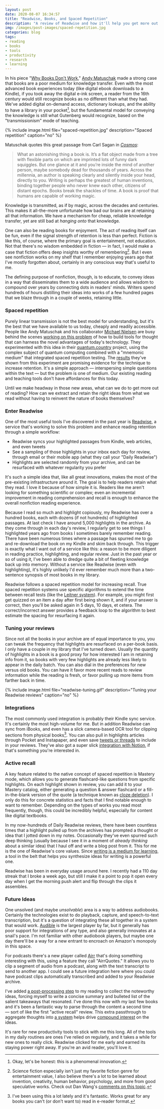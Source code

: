 ```yaml
---
layout: post
date: 2020-08-07 16:34:57
title: "Readwise, Books, and Spaced Repetition"
description: "A review of Readwise and how it'll help you get more out of the books you read."
img: /images/post-images/spaced-repetition.jpg
categories: blog
tags:
- reading
- books
- tools
- productivity
- research
- learning
---
```


In his piece "[Why Books Don't Work](https://andymatuschak.org/books/ "Why Books Don't Work")," [Andy Matuschak](https://twitter.com/andy_matuschak "Andy Matuschak on Twitter") made a strong case that books are a poor medium for knowledge transfer. Even with the most advanced book experiences today (like digital ebook downloads to a Kindle), if you took away the digital e-ink screen, a reader from the 16th century would still recognize books as no different than what they had. We've added digital on-demand access, dictionary lookups, and the ability to have a library in your pocket[^pocketlibrary], but the fundamental model for conveying the knowledge is still what Gutenberg would recognize, based on the "transmissionism" mode of teaching.

{% include image.html file="spaced-repetition.jpg" description="Spaced repetition" caption="no" %}

Matuschak quotes this great passage from Carl Sagan in _[Cosmos](/books/sagan-cosmos/ "Carl Sagan's Cosmos")_:

> What an astonishing thing a book is. It’s a flat object made from a tree with flexible parts on which are imprinted lots of funny dark squiggles. But one glance at it and you’re inside the mind of another person, maybe somebody dead for thousands of years. Across the millennia, an author is speaking clearly and silently inside your head, directly to you. Writing is perhaps the greatest of human inventions, binding together people who never knew each other, citizens of distant epochs. Books break the shackles of time. A book is proof that humans are capable of working magic.

Knowledge is transmitted, as if by magic, across the decades and centuries. This makes it all-the-more unfortunate how bad our brains are at retaining all that information. We have a mechanism for cheap, reliable knowledge transfer, yet are still bad at _hanging onto_ that knowledge.

One can also be reading books for enjoyment. The act of reading itself can be fun, even if the signal strength of retention is less than perfect. Fiction is like this, of course, where the primary goal is entertainment, not education. Not that there's no wisdom embedded in fiction — in fact, I would make a case that fiction offers deep insights worthy of remembering[^scifi]. But I even see nonfiction works on my shelf that I remember enjoying years ago that I've mostly forgotten about, certainly in any conscious way that's useful to me.

The defining purpose of nonfiction, though, is to educate, to convey ideas in a way that disseminates them to a wide audience and allows wisdom to compound over years by connecting dots in readers' minds. Writers spend hundreds of hours distilling their ideas into works of a few hundred pages that we blaze through in a couple of weeks, retaining little.

### Spaced repetition

Purely linear transmission is not the best model for understanding, but it's the best that we have available to us today, cheaply and readily accessible. People like Andy Matuschak and his collaborator [Michael Nielsen](https://twitter.com/michael_nielsen "Michael Nielsen") are busy behind the scenes [working on this problem](https://numinous.productions/ttft/ "Transformative Tools for Thought") of how to build tools for thought that can harness the novel advantages of today's technology. They experimented with this idea in their [quantum.country](https://quantum.country/qcvc "Quantum Country") project, using the complex subject of quantum computing combined with a "mnemonic medium" that integrated spaced repetition testing. The [results](https://numinous.productions/ttft/#early-impact "QC Impact") they've shown from this experiment are promising evidence for the technique to increase retention. It's a simple approach — interspersing simple questions within the text — but the problem is one of medium. Our existing reading and teaching tools don't have affordances for this today.

Until we make headway in those new areas, what can we do to get more out of reading? How can we extract and retain the right ideas from what we read without having to reinvent the nature of books themselves?

### Enter Readwise

One of the most useful tools I've discovered in the past year is [Readwise](https://readwise.io/ "Readwise"), a service that's working to solve this problem and enhance reading retention through a simple workflow:

* Readwise syncs your highlighted passages from Kindle, web articles, and even tweets
* See a sampling of those highlights in your inbox each day for review, through email or their mobile app (what they call your "Daily Readwise")
* Highlights are selected randomly from your archive, and can be resurfaced with whatever regularity you prefer

It's such a simple idea that, like all great innovations, makes the most of the pre-existing infrastructure around it. The goal is to help readers retain what they read. I love it because of how simple it is. Readers like me aren't looking for something scientific or complex; even an incremental improvement in reading comprehension and recall is enough to enhance the overall nonfiction reading experience.

Because I read so much and highlight copiously, my Readwise has over a hundred books, each with dozens (if not hundreds) of highlighted passages. At last check I have around 5,000 highlights in the archive. As they come through in each day's review, I regularly get to see things I highlighted years ago from books I sometimes barely remember reading. There have been numerous times where a passage has spurred me to go and re-download the book on my Kindle and skim back through. This trigger is exactly what I want out of a service like this: a reason to be more diligent in reading practice, highlighting, and regular review. Just in the past year or so of using it, I've been able to dredge quite a bit of fleeting knowledge back up into memory. Without a service like Readwise (even with highlighting), it's highly unlikely I'd ever remember much more than a two-sentence synopsis of most books in my library.

Readwise follows a spaced repetition model for increasing recall. True spaced repetition systems use specific algorithms to extend the time between recall tests (like the [Leitner system](https://en.wikipedia.org/wiki/Leitner_system "Leitner system")). For example, you might first get quizzed on an item a day after first being shown it, and if your answer is correct, then you'll be asked again in 5 days, 10 days, et cetera. The correct/incorrect answer provides a feedback loop to the algorithm to best estimate the spacing for resurfacing it again.

### Tuning your reviews

Since not all the books in your archive are of equal importance to you, you can tweak the frequency that highlights are resurfaced on a per-book basis. I only have a couple in my library that I've turned down. Usually the quantity of highlights in a book is a good proxy for how interested I am in retaining info from it, so books with very few highlights are already less likely to appear in the daily batch. You can also dial in the preferences for new versus old books. You can have it favor more recent reads to review information while the reading is fresh, or favor pulling up more items from farther back in time.

{% include image.html file="readwise-tuning.gif" description="Tuning your Readwise reviews" caption="no" %}

### Integrations

The most commonly used integration is probably their Kindle sync service. It's certainly the most high-volume for me. But in addition Readwise can sync from iBooks, and even has a slick camera-based OCR tool for clipping sections from physical books[^ocr]. You can also pull in highlights articles through Pocket and Instapaper, and even save [tweets or threads](https://twitter.com/readwiseio/status/1284283488833855496 "Readwise Twitter integration") to include in your reviews. They've also got a super slick [integration with Notion](https://help.readwise.io/article/46-how-does-the-readwise-to-notion-export-integration-work "Readwise and Notion"), if that's something you're interested in.

### Active recall

A key feature related to the native concept of spaced repetition is Mastery mode, which allows you to generate flashcard-like questions from specific highlights.  On each highlight shown in review, you can add it to your Mastery catalog, either generating a question & answer flashcard or a fill-in-the-blank version of the quote (a technique known as [cloze deletion](https://en.wikipedia.org/wiki/Cloze_test "Cloze test")). I only do this for concrete statistics and facts that I find notable enough to want to remember. Depending on the types of works you read most frequently, though, this could be incredibly helpful, especially for content like digital textbooks.

In my now-hundreds of Daily Readwise reviews, there have been countless times that a highlight pulled up from the archives has prompted a thought or idea that I jotted down in my notes. Occasionally they've even spurred such deep thinking (usually because I see it in a moment of _already thinking_ about a similar idea) that I haul off and write a blog post from it. This for me is the one of Readwise's core values. Since [writing is a medium for learning](/books/ahrens-how-to-take-smart-notes/ "How to Take Smart Notes"), a tool in the belt that helps you synthesize ideas for writing is a powerful one.

Readwise has been in everyday usage around here. I recently had a 110 day streak that I broke a week ago, but still I make it a point to pop it open every day when I get the morning push alert and flip through the clips it assembles.

### Future Ideas

One unsolved (and maybe _unsolvable_) area is a way to address audiobooks. Certainly the technologies exist to do playback, capture, and speech-to-text transcription, but it's a question of integrating these all together in a system that would work. [Audible](https://www.audible.com/ "Audible") is the largest player by far, but it generally has poor support for integrations of any type, and also generally innovates at a snail's pace. I'm not familiar with other audiobook players, but maybe one day there'll be a way for a new entrant to encroach on Amazon's monopoly in this space.

For podcasts there's a new player called [Airr](/post/airr/ "Airr") that's doing something interesting with this, using a feature they call "AirrQuotes." It allows you to clip a segment of audio from a podcast, along with the text transcript to send to another app. I could see a future integration here where you could have podcast clips automatically transcribed and added to your Readwise archive.

I've added [a post-processing step](/post/literature-notes-for-the-library/ "Literature Notes for the Library") to my reading to collect the noteworthy ideas, forcing myself to write a concise summary and bulleted list of the salient takeaways that resonated. I've done this now with my last few books and it's been a fantastic way to parse through the content a second time — sort of like the first "active recall" review. This extra passthrough to aggregate thoughts into [a system](/post/the-zettelkasten-method/ "The Zettelkasten Method") helps drive [compound interest](https://twitter.com/Conaw/status/1221911491885989888 "@Conaw on compound interest") on the ideas.

It's rare for new productivity tools to stick with me this long. All of the tools in my daily routines are ones I've relied on regularly, and it takes a while for new ones to really click. Readwise clicked for me early and earned its staying power right away. If you're an avid reader, you'll love it.

[^pocketlibrary]: Okay, let's be honest: this is a phenomenal innovation.
[^scifi]: Science fiction especially isn't just my favorite fiction genre for entertainment value, I also believe there's a lot to be learned about invention, creativity, human behavior, psychology, and more from good speculative works. Check out Dan Wang's [comments on this topic](https://danwang.co/definite-optimism-as-human-capital/ "Definite Optimism as Human Capital").
[^ocr]: I've been using this a lot lately and it's fantastic. Works great for any books you can't (or don't want to) read in e-reader format.
